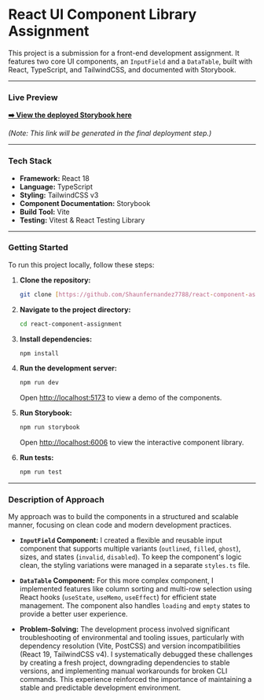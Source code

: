 # React UI Component Library Assignment

This project is a submission for a front-end development assignment. It features two core UI components, an `InputField` and a `DataTable`, built with React, TypeScript, and TailwindCSS, and documented with Storybook.

---

### **Live Preview**

**[➡️ View the deployed Storybook here](https://68b14bdab4fbd39573794cd9-hgumxezbed.chromatic.com/)**

*(Note: This link will be generated in the final deployment step.)*

---

### **Tech Stack**

* **Framework:** React 18
* **Language:** TypeScript
* **Styling:** TailwindCSS v3
* **Component Documentation:** Storybook
* **Build Tool:** Vite
* **Testing:** Vitest & React Testing Library

---

### **Getting Started**

To run this project locally, follow these steps:

1.  **Clone the repository:**
    ```sh
    git clone [https://github.com/Shaunfernandez7788/react-component-assignment.git](https://github.com/Shaunfernandez7788/react-component-assignment.git)
    ```

2.  **Navigate to the project directory:**
    ```sh
    cd react-component-assignment
    ```

3.  **Install dependencies:**
    ```sh
    npm install
    ```

4.  **Run the development server:**
    ```sh
    npm run dev
    ```
    Open [http://localhost:5173](http://localhost:5173) to view a demo of the components.

5.  **Run Storybook:**
    ```sh
    npm run storybook
    ```
    Open [http://localhost:6006](http://localhost:6006) to view the interactive component library.

6.  **Run tests:**
    ```sh
    npm run test
    ```

---

### **Description of Approach**

My approach was to build the components in a structured and scalable manner, focusing on clean code and modern development practices.

* **`InputField` Component:** I created a flexible and reusable input component that supports multiple variants (`outlined`, `filled`, `ghost`), sizes, and states (`invalid`, `disabled`). To keep the component's logic clean, the styling variations were managed in a separate `styles.ts` file.

* **`DataTable` Component:** For this more complex component, I implemented features like column sorting and multi-row selection using React hooks (`useState`, `useMemo`, `useEffect`) for efficient state management. The component also handles `loading` and `empty` states to provide a better user experience.

* **Problem-Solving:** The development process involved significant troubleshooting of environmental and tooling issues, particularly with dependency resolution (Vite, PostCSS) and version incompatibilities (React 19, TailwindCSS v4). I systematically debugged these challenges by creating a fresh project, downgrading dependencies to stable versions, and implementing manual workarounds for broken CLI commands. This experience reinforced the importance of maintaining a stable and predictable development environment.
